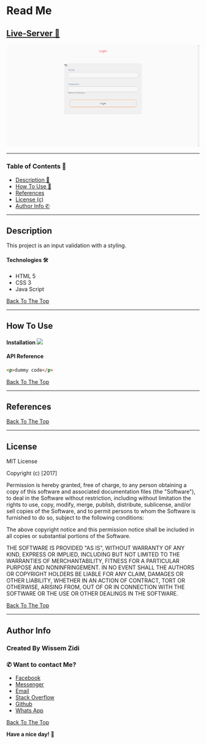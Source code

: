 # Read Me

## [Live-Server 👀](https://todo-wissem.netlify.app)

<img src="./preview.png" alt="">

---

### Table of Contents 👋

- [Description 📄](#description)
- [How To Use 📙](#how-to-use)
- [References](#references)
- [License (c)](#license)
- [Author Info ✆](#author-info)

---

## Description 

This project is an input validation with a styling.

#### Technologies 🛠️

- HTML 5
- CSS 3
- Java Script

[Back To The Top](#read-me)

---

## How To Use 

#### Installation <img src="https://www.flaticon.com/free-icon/install_826093?term=install&page=1&position=33&page=1&position=33&related_id=826093&origin=search">

#### API Reference

```html
<p>dummy code</p>
```

[Back To The Top](#read-me)

---

## References

[Back To The Top](#read-me)

---

## License

MIT License

Copyright (c) [2017]

Permission is hereby granted, free of charge, to any person obtaining a copy
of this software and associated documentation files (the "Software"), to deal
in the Software without restriction, including without limitation the rights
to use, copy, modify, merge, publish, distribute, sublicense, and/or sell
copies of the Software, and to permit persons to whom the Software is
furnished to do so, subject to the following conditions:

The above copyright notice and this permission notice shall be included in all
copies or substantial portions of the Software.

THE SOFTWARE IS PROVIDED "AS IS", WITHOUT WARRANTY OF ANY KIND, EXPRESS OR
IMPLIED, INCLUDING BUT NOT LIMITED TO THE WARRANTIES OF MERCHANTABILITY,
FITNESS FOR A PARTICULAR PURPOSE AND NONINFRINGEMENT. IN NO EVENT SHALL THE
AUTHORS OR COPYRIGHT HOLDERS BE LIABLE FOR ANY CLAIM, DAMAGES OR OTHER
LIABILITY, WHETHER IN AN ACTION OF CONTRACT, TORT OR OTHERWISE, ARISING FROM,
OUT OF OR IN CONNECTION WITH THE SOFTWARE OR THE USE OR OTHER DEALINGS IN THE
SOFTWARE.

[Back To The Top](#read-me)

---

## Author Info

### Created By Wissem Zidi <img src="https://github.com/Wissem-Zidi/styled-card/blob/main/page%20logo.jpg" alt="" height="30">

### ✆ Want to contact Me?

- [Facebook](https://www.facebook.com/wissem.zidi.ofc/)
- [Messenger](https://msng.link/o/?wissem.zidi.ofc=fm)
- [Email](https://mail.google.com/mail/u/0/?fs=1&tf=cm&source=mailto&to=wissem.zidi.ofc@gmail.com)
- [Stack Overflow](https://stackoverflow.com/users/19135958/wissem)
- [Github](https://github.com/Wissem-Zidi/)
- [Whats App](https://wa.me/25561960?text=)

[Back To The Top](#read-me)

**Have a nice day!** 🚀
